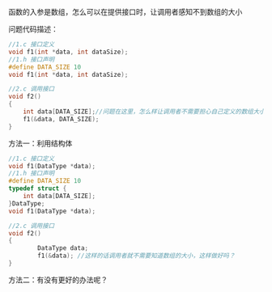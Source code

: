 函数的入参是数组，怎么可以在提供接口时，让调用者感知不到数组的大小

问题代码描述：

```c
//1.c 接口定义
void f1(int *data, int dataSize);
//1.h 接口声明
#define DATA_SIZE 10
void f1(int *data, int dataSize);

//2.c 调用接口
void f2()
{
    int data[DATA_SIZE];//问题在这里，怎么样让调用者不需要担心自己定义的数组大小呢？
    f1(&data, DATA_SIZE);
}
```



方法一：利用结构体

```c
//1.c 接口定义
void f1(DataType *data);
//1.h 接口声明
#define DATA_SIZE 10
typedef struct {
    int data[DATA_SIZE];
}DataType;
void f1(DataType *data);

//2.c 调用接口
void f2()
{
		DataType data;
		f1(&data); //这样的话调用者就不需要知道数组的大小，这样做好吗？
}
```

方法二：有没有更好的办法呢？